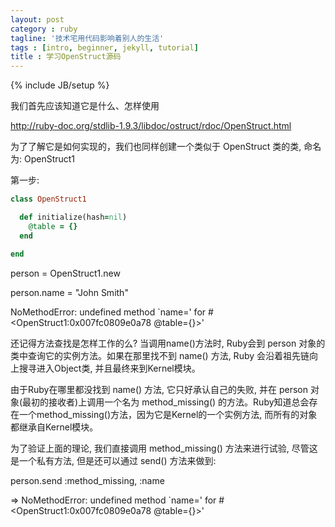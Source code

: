 ```yaml
---
layout: post
category : ruby
tagline: '技术宅用代码影响着别人的生活'
tags : [intro, beginner, jekyll, tutorial]
title : 学习OpenStruct源码
---
```

{% include JB/setup %}

我们首先应该知道它是什么、怎样使用

<a href='http://ruby-doc.org/stdlib-1.9.3/libdoc/ostruct/rdoc/OpenStruct.html' target='_blank'>http://ruby-doc.org/stdlib-1.9.3/libdoc/ostruct/rdoc/OpenStruct.html</a> 

为了了解它是如何实现的，我们也同样创建一个类似于 OpenStruct 类的类, 命名为: OpenStruct1

第一步:

```ruby
class OpenStruct1

  def initialize(hash=nil)
    @table = {}
  end

end
```
person = OpenStruct1.new

person.name    = "John Smith"

NoMethodError: undefined method `name=' for #<OpenStruct1:0x007fc0809e0a78 @table={}>'

还记得方法查找是怎样工作的么? 当调用name()方法时, Ruby会到 person 对象的类中查询它的实例方法。如果在那里找不到 name() 方法, Ruby 会沿着祖先链向上搜寻进入Object类, 并且最终来到Kernel模块。

由于Ruby在哪里都没找到 name() 方法, 它只好承认自己的失败, 并在 person 对象(最初的接收者)上调用一个名为 method_missing() 的方法。Ruby知道总会存在一个method_missing()方法，因为它是Kernel的一个实例方法, 而所有的对象都继承自Kernel模块。

为了验证上面的理论, 我们直接调用 method_missing() 方法来进行试验, 尽管这是一个私有方法, 但是还可以通过 send() 方法来做到:

person.send :method_missing, :name

=> NoMethodError: undefined method `name=' for #<OpenStruct1:0x007fc0809e0a78 @table={}>'
